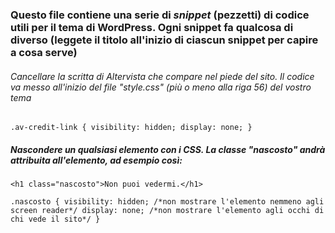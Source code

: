 ### Questo file contiene una serie di _snippet_ (pezzetti) di codice utili per il tema di WordPress. Ogni snippet fa qualcosa di diverso (leggete il titolo all'inizio di ciascun snippet per capire a cosa serve)

###### Cancellare la scritta di Altervista che compare nel piede del sito. Il codice va messo all'inizio del file "style.css" (più o meno alla riga 56) del vostro tema

`.av-credit-link {
    visibility: hidden;
    display: none;
}`

##### Nascondere un qualsiasi elemento con i CSS. La classe "nascosto" andrà attribuita all'elemento, ad esempio così:

`<h1 class="nascosto">Non puoi vedermi.</h1>`

`.nascosto {
    visibility: hidden; /*non mostrare l'elemento nemmeno agli screen reader*/
    display: none; /*non mostrare l'elemento agli occhi di chi vede il sito*/
}`
